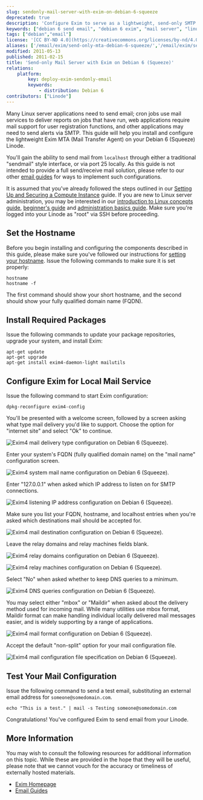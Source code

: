 ```yaml
---
slug: sendonly-mail-server-with-exim-on-debian-6-squeeze
deprecated: true
description: 'Configure Exim to serve as a lightweight, send-only SMTP server on Debian 6.'
keywords: ["debian 6 send email", "debian 6 exim", "mail server", "linux mail", "smtp server", "debian exim", "debian squeeze"]
tags: ["debian","email"]
license: '[CC BY-ND 4.0](https://creativecommons.org/licenses/by-nd/4.0)'
aliases: ['/email/exim/send-only-mta-debian-6-squeeze/','/email/exim/sendonly-mail-server-with-exim-on-debian-6-squeeze/']
modified: 2011-05-13
published: 2011-02-15
title: 'Send-only Mail Server with Exim on Debian 6 (Squeeze)'
relations:
    platform:
        key: deploy-exim-sendonly-email
        keywords:
            - distribution: Debian 6
contributors: ["Linode"]
---
```


Many Linux server applications need to send email; cron jobs use mail services to deliver reports on jobs that have run, web applications require mail support for user registration functions, and other applications may need to send alerts via SMTP. This guide will help you install and configure the lightweight Exim MTA (Mail Transfer Agent) on your Debian 6 (Squeeze) Linode.

You'll gain the ability to send mail from `localhost` through either a traditional "sendmail" style interface, or via port 25 locally. As this guide is not intended to provide a full send/receive mail solution, please refer to our other [email guides](/docs/email/) for ways to implement such configurations.

It is assumed that you've already followed the steps outlined in our [Setting Up and Securing a Compute Instance](/docs/products/compute/compute-instances/guides/set-up-and-secure/) guide. If you are new to Linux server administration, you may be interested in our [introduction to Linux concepts guide](/docs/guides/introduction-to-linux-concepts/), [beginner's guide](/docs/products/compute/compute-instances/faqs/) and [administration basics guide](/docs/guides/linux-system-administration-basics/). Make sure you're logged into your Linode as "root" via SSH before proceeding.

## Set the Hostname

Before you begin installing and configuring the components described in this guide, please make sure you've followed our instructions for [setting your hostname](/docs/products/compute/compute-instances/guides/set-up-and-secure/#configure-a-custom-hostname). Issue the following commands to make sure it is set properly:

    hostname
    hostname -f

The first command should show your short hostname, and the second should show your fully qualified domain name (FQDN).

## Install Required Packages

Issue the following commands to update your package repositories, upgrade your system, and install Exim:

    apt-get update
    apt-get upgrade
    apt-get install exim4-daemon-light mailutils

## Configure Exim for Local Mail Service

Issue the following command to start Exim configuration:

    dpkg-reconfigure exim4-config

You'll be presented with a welcome screen, followed by a screen asking what type mail delivery you'd like to support. Choose the option for "internet site" and select "Ok" to continue.

![Exim4 mail delivery type configuration on Debian 6 (Squeeze).](98-debian-6-exim-01-general.png)

Enter your system's FQDN (fully qualified domain name) on the "mail name" configuration screen.

![Exim4 system mail name configuration on Debian 6 (Squeeze).](99-debian-6-exim-02-mail-name.png)

Enter "127.0.0.1" when asked which IP address to listen on for SMTP connections.

![Exim4 listening IP address configuration on Debian 6 (Squeeze).](100-debian-6-exim-03-listen-ip.png)

Make sure you list your FQDN, hostname, and localhost entries when you're asked which destinations mail should be accepted for.

![Exim4 mail destination configuration on Debian 6 (Squeeze).](101-debian-6-exim-04-recipient-domains.png)

Leave the relay domains and relay machines fields blank.

![Exim4 relay domains configuration on Debian 6 (Squeeze).](102-debian-6-exim-05-relay-domains.png)

![Exim4 relay machines configuration on Debian 6 (Squeeze).](103-debian-6-exim-06-relay-machines.png)

Select "No" when asked whether to keep DNS queries to a minimum.

![Exim4 DNS queries configuration on Debian 6 (Squeeze).](104-debian-6-exim-07-dns-queries.png)

You may select either "mbox" or "Maildir" when asked about the delivery method used for incoming mail. While many utilities use mbox format, Maildir format can make handling individual locally delivered mail messages easier, and is widely supporting by a range of applications.

![Exim4 mail format configuration on Debian 6 (Squeeze).](105-debian-6-exim-08-mail-format.png)

Accept the default "non-split" option for your mail configuration file.

![Exim4 mail configuration file specification on Debian 6 (Squeeze).](106-debian-6-exim-09-split-config.png)

## Test Your Mail Configuration

Issue the following command to send a test email, substituting an external email address for `someone@somedomain.com`.

    echo "This is a test." | mail -s Testing someone@somedomain.com

Congratulations! You've configured Exim to send email from your Linode.

## More Information

You may wish to consult the following resources for additional information on this topic. While these are provided in the hope that they will be useful, please note that we cannot vouch for the accuracy or timeliness of externally hosted materials.

- [Exim Homepage](http://www.exim.org/)
- [Email Guides](/docs/email/)



